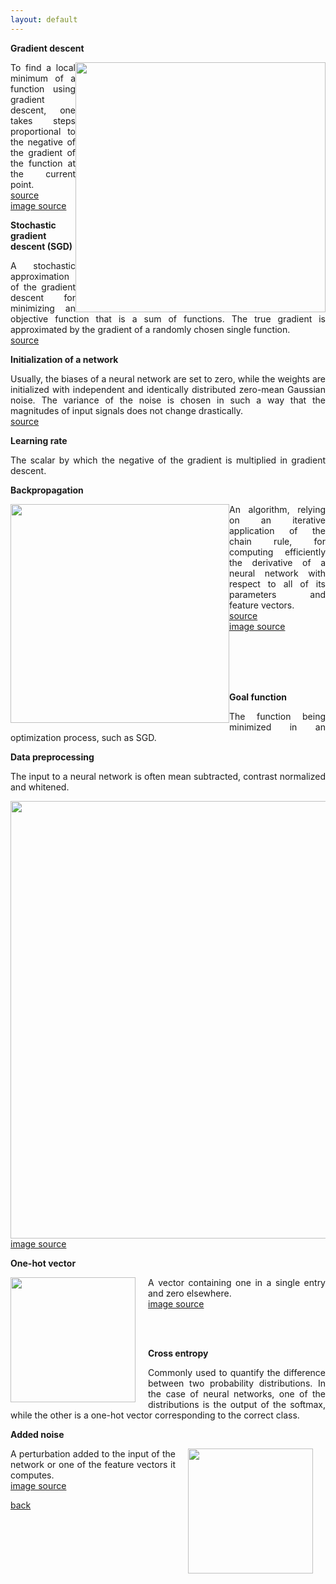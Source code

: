 ```yaml
---
layout: default
---
```


<strong>Gradient descent</strong>

<img style="float: right; width: 400px;" src="/assets/img/grad_descent.png">

<p align="justify">
To find a local minimum of a function using gradient descent, one takes steps proportional to the negative of the gradient of the function at the current point.<br />
<a href="https://en.wikipedia.org/wiki/Gradient_descent"> source </a>
<br>
<a href="https://github.com/rasbt/python-machine-learning-book"> image source </a>
</p>

<strong>Stochastic gradient descent (SGD)</strong>
<p align="justify">
A stochastic approximation of the gradient descent for minimizing an objective function that is a sum of functions.
The true gradient is approximated by the gradient of a randomly chosen single function.<br />
<a href="https://en.wikipedia.org/wiki/Stochastic_gradient_descent"> source </a>
</p>

<strong>Initialization of a network</strong>
<p align="justify">
Usually, the biases of a neural network are set to zero, while the weights are initialized with independent and identically distributed zero-mean Gaussian noise.
The variance of the noise is chosen in such a way that the magnitudes of input signals does not change drastically.<br />
<a href="https://arxiv.org/pdf/1502.01852.pdf"> source </a>
</p>

<strong>Learning rate</strong>
<p align="justify">
The scalar by which the negative of the gradient is multiplied in gradient descent.
</p>

<strong>Backpropagation</strong>

<img style="float: left; width: 350px;" src="/assets/img/backprop.png">

<p align="justify">
An algorithm, relying on an iterative application of the chain rule, for computing efficiently the derivative of a neural network with respect to all of its parameters and feature vectors.<br />
<a href="https://en.wikipedia.org/wiki/Backpropagation"> source </a>
<br>
<a href="https://www.researchgate.net/figure/241741756_fig2_Figure-2-Back-propagation-multilayer-ANN-with-one-hidden-layer"> image source </a>
</p>

<br>
<br>
<br>
<br>

<strong>Goal function</strong>
<p align="justify">
The function being minimized in an optimization process, such as SGD.
</p>

<strong>Data preprocessing</strong>

<p align="justify">
The input to a neural network is often mean subtracted, contrast normalized and whitened.
</p>

<img style="width: 700px;" src="/assets/img/preproc.png">
<br>
<a href="http://wangxinliu.com/machine%20learning/machine%20learning%20basic/NN3/"> image source </a>

<strong>One-hot vector</strong>

<img style="float: left; width: 200px; margin-right: 20px" src="/assets/img/onehotvec.png">

<p align="justify">
A vector containing one in a single entry and zero elsewhere.
<br>
<a href="https://blog.acolyer.org/2016/04/21/the-amazing-power-of-word-vectors/"> image source </a>
</p>

<br>
<br>

<strong>Cross entropy</strong>
<p align="justify">
Commonly used to quantify the difference between two probability distributions.
In the case of neural networks, one of the distributions is the output of the softmax, while the other is a one-hot vector corresponding to the correct class.
</p>

<strong>Added noise</strong>

<img style="float: right; width: 200px; margin:0px 20px" src="/assets/img/noisy.png">

<p align="justify">
A perturbation added to the input of the network or one of the feature vectors it computes.
<br>
<a href="https://people.sc.fsu.edu/~jburkardt/m_src/image_denoise/image_denoise.html"> image source </a>
</p>

[back](cheat_sheet)
